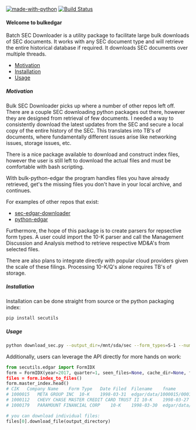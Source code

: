 [![made-with-python](https://img.shields.io/badge/Made%20with-Python-1f425f.svg)](https://www.python.org/)
[![Build Status](https://travis-ci.org/datawrestler/sec-utils.svg?branch=master)](https://travis-ci.org/datawrestler/sec-utils)

#### Welcome to bulkedgar
Batch SEC Downloader is a utility package to facilitate large bulk downloads of SEC documents. It works with any SEC document type and will retrieve the entire historical database if required. It downloads SEC documents over multiple threads. 

- [Motivation](#motivate)
- [Installation](#install)
- [Usage](#usage)

##### Motivation <a id='motivate' />
Bulk SEC Downloader picks up where a number of other repos left off. There are a couple SEC downloading python packages out there, however they are designed from retrieval of few documents. I needed a way to consistently download the latest updates from the SEC and secure a local copy of the entire history of the SEC. This translates into TB's of documents, where fundamentally different issues arise like networking issues, storage issues, etc. 

There is a nice package available to download and construct index files, however the user is still left to download the actual files and must be comfortable with bash scripting. 

With bulk-python-edgar the program handles files you have already retrieved, get's the missing files you don't have in your local archive, and continues. 

For examples of other repos that exist: 

- [sec-edgar-downloader](https://github.com/jadchaar/sec-edgar-downloader)
- [python-edgar](https://github.com/edouardswiac/python-edgar/)

Furthermore, the hope of this package is to create parsers for repsective form types. A user could import the 10-K parser and call the Management Discussion and Analysis method to retrieve respective MD&A's from selected files. 

There are also plans to integrate directly with popular cloud providers given the scale of these filings. Processing 10-K/Q's alone requires TB's of storage.

##### Installation <a id='install' />
Installation can be done straight from source or the python packaging index:

```bash
pip install secutils
```

##### Usage <a id='usage' />
```bash
python download_sec.py --output_dir=/mnt/sda/sec --form_types=S-1 --num_workers=-1 --start_year=2014 --end_year=2019 --quarters 1 2 3 4
```

Additionally, users can leverage the API directly for more hands on work:
```python
from secutils.edgar import FormIDX
form = FormIDX(year=2017, quarter=1, seen_files=None, cache_dir=None, form_types=['10-K])
files = form.index_to_files()
form.master_index.head()
# CIK	Company Name	Form Type	Date Filed	Filename	fname
# 1000015	META GROUP INC	10-K	1998-03-31	edgar/data/1000015/0001000015-98-000009.txt	0001000015-98-000009.txt
# 1000112	CHEVY CHASE MASTER CREDIT CARD TRUST II	10-K	1998-03-27	edgar/data/1000112/0000920628-98-000038.txt	0000920628-98-000038.txt
# 1000179	PARAMOUNT FINANCIAL CORP	10-K	1998-03-30	edgar/data/1000179/0000950120-98-000108.txt	0000950120-98-000108.txt

# you can download individual files:
files[0].download_file(output_directory)
```

